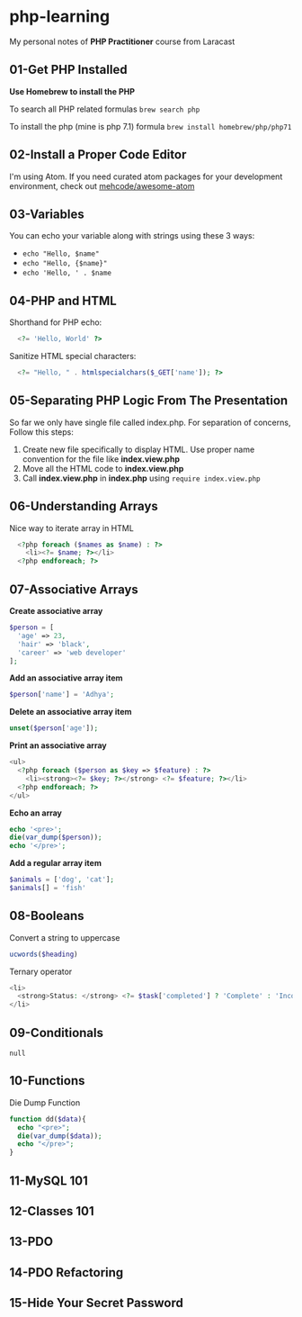 # php-learning
My personal notes of **PHP Practitioner** course from Laracast

## 01-Get PHP Installed
**Use Homebrew to install the PHP**

To search all PHP related formulas
`brew search php`

To install the php (mine is php 7.1) formula
`brew install homebrew/php/php71`

## 02-Install a Proper Code Editor
I'm using Atom. If you need curated atom packages for your development environment, check out [mehcode/awesome-atom](https://github.com/mehcode/awesome-atom)

## 03-Variables
You can echo your variable along with strings using these 3 ways:
* `echo "Hello, $name"`
* `echo "Hello, {$name}"`
* `echo 'Hello, ' . $name`

## 04-PHP and HTML
Shorthand for PHP echo:
```php
  <?= 'Hello, World' ?>
```

Sanitize HTML special characters:
```php
  <?= "Hello, " . htmlspecialchars($_GET['name']); ?>
```

## 05-Separating PHP Logic From The Presentation
So far we only have single file called index.php. For separation of concerns, Follow this steps:
1. Create new file specifically to display HTML. Use proper name convention for the file like **index.view.php**
2. Move all the HTML code to **index.view.php**
3. Call **index.view.php** in **index.php** using `require index.view.php`

## 06-Understanding Arrays
Nice way to iterate array in HTML
```php
  <?php foreach ($names as $name) : ?>
    <li><?= $name; ?></li>
  <?php endforeach; ?>
```

## 07-Associative Arrays
**Create associative array**
```php
$person = [
  'age' => 23,
  'hair' => 'black',
  'career' => 'web developer'
];
```

**Add an associative array item**
```php
$person['name'] = 'Adhya';
```

**Delete an associative array item**
```php
unset($person['age']);
```

**Print an associative array**
```php
<ul>
  <?php foreach ($person as $key => $feature) : ?>
    <li><strong><?= $key; ?></strong> <?= $feature; ?></li>
  <?php endforeach; ?>
</ul>
```

**Echo an array**
```php
echo '<pre>';
die(var_dump($person));
echo '</pre>';
```

**Add a regular array item**
```php
$animals = ['dog', 'cat'];
$animals[] = 'fish'
```

## 08-Booleans
Convert a string to uppercase
```php
ucwords($heading)
```

Ternary operator
```php
<li>
  <strong>Status: </strong> <?= $task['completed'] ? 'Complete' : 'Incomplete' ; ?>
</li>
```

## 09-Conditionals
`null`

## 10-Functions
Die Dump Function
```php
function dd($data){
  echo "<pre>";
  die(var_dump($data));
  echo "</pre>";
}
```

## 11-MySQL 101

## 12-Classes 101

## 13-PDO

## 14-PDO Refactoring

## 15-Hide Your Secret Password

